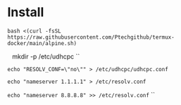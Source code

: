 # Install 

```
bash <(curl -fsSL https://raw.githubusercontent.com/Ptechgithub/termux-docker/main/alpine.sh)
```

``
``
mkdir -p /etc/udhcpc
``

``
echo "RESOLV_CONF=\"no\"" > /etc/udhcpc/udhcpc.conf
``

``
echo "nameserver 1.1.1.1" > /etc/resolv.conf
``

``
echo "nameserver 8.8.8.8" >> /etc/resolv.conf
``
``